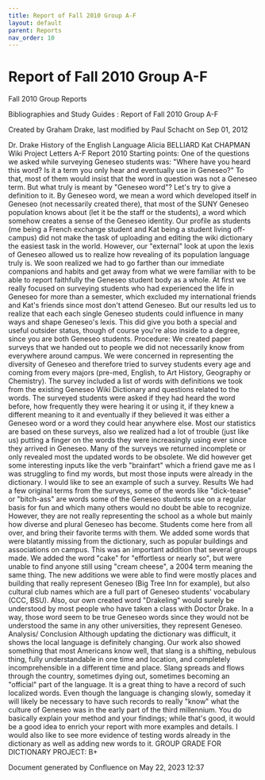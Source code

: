 ```yaml
---
title: Report of Fall 2010 Group A-F
layout: default
parent: Reports
nav_order: 10
---
```


# Report of Fall 2010 Group A-F

Fall 2010 Group Reports

Bibliographies and Study Guides : Report of Fall 2010 Group A-F

Created by  Graham Drake, last modified by  Paul Schacht on Sep 01, 2012

Dr. Drake History of the English Language Alicia BELLIARD Kat CHAPMAN       Wiki Project Letters A-F Report 2010       Starting points: One of the questions we asked while surveying Geneseo students was: &quot;Where have you heard this word? Is it a term you only hear and eventually use in Geneseo?&quot; To that, most of them would insist that the word in question was not a Geneseo term. But what truly is meant by &quot;Geneseo word&quot;? Let's try to give a definition to it. By Geneseo word, we mean a word which developed itself in Geneseo (not necessarily created there), that most of the SUNY Geneseo population knows about (let it be the staff or the students), a word which somehow creates a sense of the Geneseo identity.  Our profile as students (me being a French exchange student and Kat being a student living off-campus) did not make the task of uploading and editing the wiki dictionary the easiest task in the world. However, our &quot;external&quot; look at upon the lexis of Geneseo allowed us to realize how revealing of its population language truly is. We soon realized we had to go farther than our immediate companions and habits and get away from what we were familiar with to be able to report faithfully the Geneseo student body as a whole. At first we really focused on surveying students who had experienced the life in Geneseo for more than a semester, which excluded my international friends and Kat's friends since most don't attend Geneseo. But our results led us to realize that each each single Geneseo students could influence in many ways and shape Geneseo's lexis.  This did give you both a special and useful outsider status, though of course you're also inside to a degree, since you are both Geneseo students.  Procedure: We created paper surveys that we handed out to people we did not necessarily know from everywhere around campus. We were concerned in representing the diversity of Geneseo and therefore tried to survey students every age and coming from every majors (pre-med, English, to Art History, Geography or Chemistry). The survey included a list of words with definitions we took from the existing Geneseo Wiki Dictionary and questions related to the words. The surveyed students were asked if they had heard the word before, how frequently they were hearing it or using it, if they knew a different meaning to it and eventually if they believed it was either a Geneseo word or a word they could hear anywhere else. Most our statistics are based on these surveys, also we realized had a lot of trouble (just like us) putting a finger on the words they were increasingly using ever since they arrived in Geneseo. Many of the surveys we returned incomplete or only revealed most the updated words to be obsolete. We did however get some interesting inputs like the verb &quot;brainfart&quot; which a friend gave me as I was struggling to find my words, but most those inputs were already in the dictionary.  I would like to see an example of such a survey.  Results We had a few original terms from the surveys, some of the words like &quot;dick-tease&quot; or &quot;bitch-ass&quot; are words some of the Geneseo students use on a regular basis for fun and which many others would no doubt be able to recognize. However, they are not really representing the school as a whole but mainly how diverse and plural Geneseo has become. Students come here from all over, and bring their favorite terms with them. We added some words that were blatantly missing from the dictionary, such as popular buildings and associations on campus. This was an important addition that several groups made. We added the word &quot;cake&quot; for &quot;effortless or nearly so&quot;, but were unable to find anyone still using &quot;cream cheese&quot;, a 2004 term meaning the same thing.  The new additions we were able to find were mostly places and building that really represent Geneseo (Big Tree Inn for example), but also cultural club names which are a full part of Geneseo students' vocabulary (CCC, BSU). Also, our own created word &quot;Drakeling&quot; would surely be understood by most people who have taken a class with Doctor Drake. In a way, those word seem to be true Geneseo words since they would not be understood the same in any other universities, they represent Geneseo. Analysis/ Conclusion Although updating the dictionary was difficult, it shows the local language is definitely changing. Our work also showed something that most Americans know well, that slang is a shifting, nebulous thing, fully understandable in one time and location, and completely incomprehensible in a different time and place. Slang spreads and flows through the country, sometimes dying out, sometimes becoming an &quot;official&quot; part of the language. It is a great thing to have a record of such localized words. Even though the language is changing slowly, someday it will likely be necessary to have such records to really &quot;know&quot; what the culture of Geneseo was in the early part of the third millennium.  You do basically explain your method and your findings; while that's good, it would be a good idea to enrich your report with more examples and details. I would also like to see more evidence of testing words already in the dictionary as well as adding new words to it.  GROUP GRADE FOR DICTIONARY PROJECT:  B+

Document generated by Confluence on May 22, 2023 12:37


